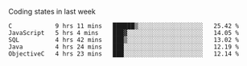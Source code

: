 Coding states in last week

<!--START_SECTION:waka-->
```text
C            9 hrs 11 mins   ██████▒░░░░░░░░░░░░░░░░░░   25.42 % 
JavaScript   5 hrs 4 mins    ███▓░░░░░░░░░░░░░░░░░░░░░   14.05 % 
SQL          4 hrs 42 mins   ███▒░░░░░░░░░░░░░░░░░░░░░   13.02 % 
Java         4 hrs 24 mins   ███░░░░░░░░░░░░░░░░░░░░░░   12.19 % 
ObjectiveC   4 hrs 23 mins   ███░░░░░░░░░░░░░░░░░░░░░░   12.14 % 
```
<!--END_SECTION:waka-->
